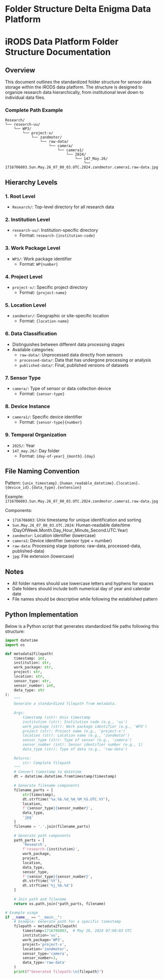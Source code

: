 # Folder Structure Delta Enigma Data Platform

# iRODS Data Platform Folder Structure Documentation

## Overview
This document outlines the standardized folder structure for sensor data storage within the iRODS data platform. The structure is designed to organize research data hierarchically, from institutional level down to individual data files.

### Complete Path Example
```
Research/
└── research-uu/
    └── WP3/
        └── project-x/
            └── zandmotor/
                └── raw-data/
                    └── camera/
                        └── camera1/
                            └── 2024/
                                └── 147_May.26/
                                    └── 1716706803.Sun.May.26_07_00_03.UTC.2024.zandmotor.camera1.raw-data.jpg
```

## Hierarchy Levels

### 1. Root Level
- `Research/`: Top-level directory for all research data

### 2. Institution Level
- `research-uu/`: Institution-specific directory
  - Format: `research-{institution-code}`

### 3. Work Package Level
- `WP3/`: Work package identifier
  - Format: `WP{number}`

### 4. Project Level
- `project-x/`: Specific project directory
  - Format: `{project-name}`

### 5. Location Level
- `zandmotor/`: Geographic or site-specific location
  - Format: `{location-name}`

### 6. Data Classification
- Distinguishes between different data processing stages
- Available categories:
  - `raw-data/`: Unprocessed data directly from sensors
  - `processed-data/`: Data that has undergone processing or analysis
  - `published-data/`: Final, published versions of datasets

### 7. Sensor Type
- `camera/`: Type of sensor or data collection device
  - Format: `{sensor-type}`

### 8. Device Instance
- `camera1/`: Specific device identifier
  - Format: `{sensor-type}{number}`

### 9. Temporal Organization
- `2025/`: Year
- `147_may.26/`: Day folder
  - Format: `{day-of-year}_{month}.{day}`

## File Naming Convention

Pattern: `{unix_timestamp}.{human_readable_datetime}.{location}.{device_id}.{data_type}.{extension}`

Example: `1716706803.Sun.May.26_07_00_03.UTC.2024.zandmotor.camera1.raw-data.jpg`

Components:
- `1716706803`: Unix timestamp for unique identification and sorting
- `Sun.May.26_07_00_03.UTC.2024`: Human-readable date/time (DayOfWeek.Month.Day_Hour_Minute_Second.UTC.Year)
- `zandmotor`: Location identifier (lowercase)
- `camera1`: Device identifier (sensor type + number)
- `raw-data`: Processing stage (options: raw-data, processed-data, published-data)
- `jpg`: File extension (lowercase)

## Notes

- All folder names should use lowercase letters and hyphens for spaces
- Date folders should include both numerical day of year and calendar date
- File names should be descriptive while following the established pattern

## Python Implementation

Below is a Python script that generates standardized file paths following this structure:

```python
import datetime
import os

def metadata2filepath(
    timestamp: int,
    institution: str,
    work_package: str,
    project: str,
    location: str,
    sensor_type: str,
    sensor_number: int,
    data_type: str
):
    """
    Generate a standardized filepath from metadata.
    
    Args:
        timestamp (int): Unix timestamp
        institution (str): Institution code (e.g., 'uu')
        work_package (str): Work package identifier (e.g., 'WP3')
        project (str): Project name (e.g., 'project-x')
        location (str): Location name (e.g., 'zandmotor')
        sensor_type (str): Type of sensor (e.g., 'camera')
        sensor_number (int): Sensor identifier number (e.g., 1)
        data_type (str): Type of data (e.g., 'raw-data')
    
    Returns:
        str: Complete filepath
    """
    # Convert timestamp to datetime
    dt = datetime.datetime.fromtimestamp(timestamp)
    
    # Generate filename components
    filename_parts = [
        str(timestamp),
        dt.strftime('%a.%b.%d_%H_%M_%S.UTC.%Y'),
        location,
        f'{sensor_type}{sensor_number}',
        data_type,
        'jpg'
    ]
    filename = '.'.join(filename_parts)
    
    # Generate path components
    path_parts = [
        'Research',
        f'research-{institution}',
        work_package,
        project,
        location,
        data_type,
        sensor_type,
        f'{sensor_type}{sensor_number}',
        dt.strftime('%Y'),
        dt.strftime('%j_%b.%d')
    ]
    
    # Join path and filename
    return os.path.join(*path_parts, filename)

# Example usage
if __name__ == "__main__":
    # Example: Generate path for a specific timestamp
    filepath = metadata2filepath(
        timestamp=1716706803,  # May 26, 2024 07:00:03 UTC
        institution='uu',
        work_package='WP3',
        project='project-x',
        location='zandmotor',
        sensor_type='camera',
        sensor_number=1,
        data_type='raw-data'
    )
    print(f"Generated filepath:\n{filepath}")
```